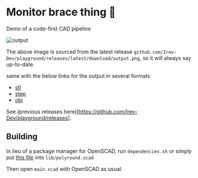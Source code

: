 # Monitor brace thing 🤷

Demo of a code-first CAD pipeline

![output](https://github.com/Irev-Dev/playground/releases/latest/download/output.png)

The above image is sourced from the latest release `github.com/Irev-Dev/playground/releases/latest/download/output.png`, so it will always say up-to-date.

same with the below links for the output in several formats

- [stl](github.com/Irev-Dev/playground/releases/latest/download/output.stl)
- [step](github.com/Irev-Dev/playground/releases/latest/download/output.step)
- [obj](github.com/Irev-Dev/playground/releases/latest/download/output.obj)

See (previous releases here)[https://github.com/Irev-Dev/playground/releases].

## Building

In lieu of a package manager for OpenSCAD, run `dependencies.sh` or simply put [this file](https://raw.githubusercontent.com/Irev-Dev/Round-Anything/1.0.4/polyround.scad) into `lib/polyround.scad`

Then open `main.scad` with OpenSCAD as usual.
